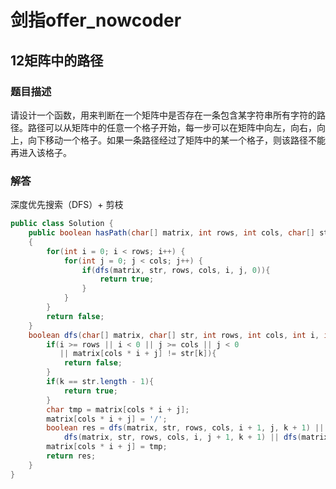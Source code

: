 # 剑指offer_nowcoder

## 12矩阵中的路径

### 题目描述

请设计一个函数，用来判断在一个矩阵中是否存在一条包含某字符串所有字符的路径。路径可以从矩阵中的任意一个格子开始，每一步可以在矩阵中向左，向右，向上，向下移动一个格子。如果一条路径经过了矩阵中的某一个格子，则该路径不能再进入该格子。

### 解答

深度优先搜索（DFS）+ 剪枝

```java
public class Solution {
    public boolean hasPath(char[] matrix, int rows, int cols, char[] str)
    {
        for(int i = 0; i < rows; i++) {
            for(int j = 0; j < cols; j++) {
                if(dfs(matrix, str, rows, cols, i, j, 0)){
                    return true;
                }
            }
        }
        return false;
    }
    boolean dfs(char[] matrix, char[] str, int rows, int cols, int i, int j, int k) {
        if(i >= rows || i < 0 || j >= cols || j < 0
           || matrix[cols * i + j] != str[k]){
            return false;
        }
        if(k == str.length - 1){
            return true;
        }
        char tmp = matrix[cols * i + j];
        matrix[cols * i + j] = '/';
        boolean res = dfs(matrix, str, rows, cols, i + 1, j, k + 1) || dfs(matrix, str, rows, cols, i - 1, j, k + 1) ||
            dfs(matrix, str, rows, cols, i, j + 1, k + 1) || dfs(matrix, str, rows, cols, i , j - 1, k + 1);
        matrix[cols * i + j] = tmp;
        return res;
    }
}
```
